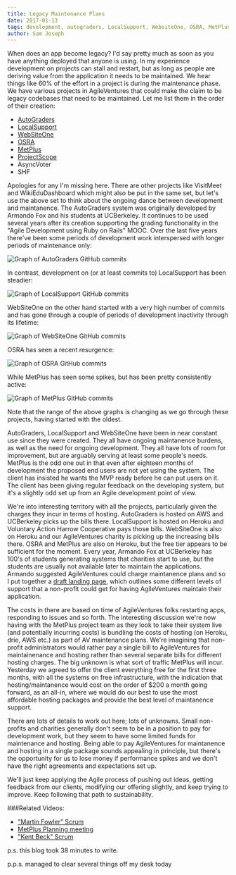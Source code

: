 ```yaml
---
title: Legacy Maintenance Plans
date: 2017-01-13
tags: development, autograders, LocalSupport, WebsiteOne, OSRA, MetPlus, ProjectScope, activity, graphs
author: Sam Joseph
---
```


When does an app become legacy?  I'd say pretty much as soon as you have anything deployed that anyone is using.  In my experience development on projects can stall and restart, but as long as people are deriving value from the application it needs to be maintained.  We hear things like 60% of the effort in a project is during the maintenance phase.  We have various projects in AgileVentures that could make the claim to be legacy codebases that need to be maintained.  Let me list them in the order of their creation:

* [AutoGraders](https://github.com/saasbook/rag)
* [LocalSupport](https://github.com/AgileVentures/LocalSupport)
* [WebSiteOne](https://github.com/AgileVentures/WebsiteOne)
* [OSRA](https://github.com/AgileVentures/OSRA)
* [MetPlus](https://github.com/AgileVentures/MetPlus_PETS)
* [ProjectScope](https://github.com/AgileVentures/ProjectScope)
* AsyncVoter
* SHF

Apologies for any I'm missing here.  There are other projects like VisitMeet and WikiEduDashboard which might also be put in the same set, but let's use the above set to think about the ongoing dance between development and maintanence.  The AutoGraders system was originally developed by Armando Fox and his students at UCBerkeley.  It continues to be used several years after its creation supporting the grading functionality in the "Agile Development using Ruby on Rails" MOOC.  Over the last five years there've been some periods of development work interspersed with longer periods of maintenance only:

![Graph of AutoGraders GitHub commits](https://www.dropbox.com/s/xrvi8kz6fcb22o8/Screenshot%202017-01-13%2010.04.12.png?dl=1)

In contrast, development on (or at least commits to) LocalSupport has been steadier:

![Graph of LocalSupport GitHub commits](https://www.dropbox.com/s/ro02xadm97z56q1/Screenshot%202017-01-13%2010.05.43.png?dl=1)

WebSiteOne on the other hand started with a very high number of commits and has gone through a couple of periods of development inactivity through its lifetime:

![Graph of WebSiteOne GitHub commits](https://www.dropbox.com/s/rmk1xa5p17jcjse/Screenshot%202017-01-13%2010.06.44.png?dl=1)

OSRA has seen a recent resurgence:

![Graph of OSRA GitHub commits](https://www.dropbox.com/s/lzqb77smnux7hc8/Screenshot%202017-01-13%2010.08.13.png?dl=1)

While MetPlus has seen some spikes, but has been pretty consistently active:

![Graph of MetPlus GitHub commits](https://www.dropbox.com/s/fj2a6hk0a0esliz/Screenshot%202017-01-13%2010.09.39.png?dl=1)

Note that the range of the above graphs is changing as we go through these projects, having started with the oldest.  

AutoGraders, LocalSupport and WebSiteOne have been in near constant use since they were created.  They all have ongoing maintanence burdens, as well as the need for ongoing development.  They all have lots of room for improvement, but are arguably serving at least some people's needs.  MetPlus is the odd one out in that even after eighteen months of development the proposed end users are not yet using the system.  The client has insisted he wants the MVP ready before he can put users on it.  The client has been giving regular feedback on the developing system, but it's a slightly odd set up from an Agile development point of view.

We're into interesting territory with all the projects, particularly given the charges they incur in terms of hosting.  AutoGraders is hosted on AWS and UCBerkeley picks up the bills there.  LocalSupport is hosted on Heroku and Voluntary Action Harrow Cooperative pays those bills.  WebSiteOne is also on Heroku and our AgileVentures charity is picking up the increasing bills there.  OSRA and MetPlus are also on Heroku, but the free tier appears to be sufficient for the moment.  Every year, Armando Fox at UCBerkeley has 100's of students generating systems that charities start to use, but the students are usually not available later to maintain the applications.  Armando suggested AgileVentures could charge maintanence plans and so I put together a [draft landing page](http://www.agileventures.org/nonprofit-basic-support), which outlines some different levels of support that a non-profit could get for having AgileVentures maintain their application.

The costs in there are based on time of AgileVentures folks restarting apps, responding to issues and so forth.  The interesting discussion we're now having with the MetPlus project team as they look to take their system live (and potentially incurring costs) is bundling the costs of hosting (on Heroku, drie, AWS etc.) as part of AV maintenance plans.  We're imagining that non-profit administrators would rather pay a single bill to AgileVentures for maintainenance and hosting rather than several separate bills for different hosting charges.  The big unknown is what sort of traffic MetPlus will incur.  Yesterday we agreed to offer the client everything free for the first three months, with all the systems on free infrastructure, with the indication that hosting/maintanence would cost on the order of $200 a month going forward, as an all-in, where we would do our best to use the most affordable hosting packages and provide the best level of maintanence support.

There are lots of details to work out here; lots of unknowns.  Small non-profits and charities generally don't seem to be in a position to pay for development work, but they seem to have some limited funds for maintenance and hosting.  Being able to pay AgileVentures for maintanence and hosting in a single package sounds appealing in principle, but there's the opportunity for us to lose money if performance spikes and we don't have the right agreements and expectations set up.

We'll just keep applying the Agile process of pushing out ideas, getting feedback from our clients, modifying our offering slightly, and keep trying to improve.  Keep following that path to sustainability.

###Related Videos:

* ["Martin Fowler" Scrum](https://www.youtube.com/watch?v=MvMgbBya2Bk)
* [MetPlus Planning meeting ](https://www.youtube.com/watch?v=Olz0s99GhVQ)
* ["Kent Beck" Scrum](https://www.youtube.com/watch?v=dEanyrCUjOQ)

p.s. this blog took 38 minutes to write.

p.p.s. managed to clear several things off my desk today
